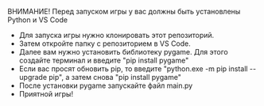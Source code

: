 
ВНИМАНИЕ! Перед запуском игры у вас должны быть установлены Python и VS Code

- Для запуска игры нужно клонировать этот репозиторий. 
- Затем откройте папку с репозиторием в VS Code.
- Далее вам нужно установить библиотеку pygame. Для этого создайте терминал и введите "pip install pygame"
- Если вас просят обновить pip, то введите "python.exe -m pip install --upgrade pip", а затем снова "pip install pygame"
- После установки pygame запускайте файл main.py
- Приятной игры!
